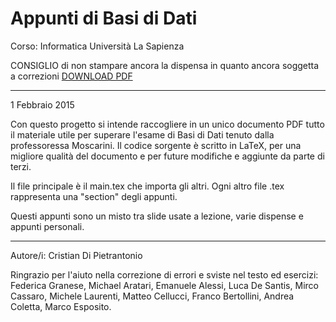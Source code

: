 Appunti di Basi di Dati
====================
Corso: Informatica
Università La Sapienza

CONSIGLIO di non stampare ancora la dispensa in quanto ancora soggetta a correzioni
<a href="https://github.com/Halolegend94/uni_database_appunti/blob/master/main.pdf?raw=true">DOWNLOAD PDF</a>
_________________________
1 Febbraio 2015

Con questo progetto si intende raccogliere in un unico documento PDF tutto il materiale utile per superare l'esame di Basi di Dati tenuto dalla professoressa Moscarini. 
Il codice sorgente è scritto in LaTeX, per una migliore qualità del documento e per future modifiche e aggiunte da parte di terzi.

Il file principale è il main.tex che importa gli altri. Ogni altro file .tex rappresenta una "section" degli appunti.

Questi appunti sono un misto tra slide usate a lezione, varie dispense e appunti personali.
__________________________

Autore/i: Cristian Di Pietrantonio

Ringrazio per l'aiuto nella correzione di errori e sviste nel testo ed esercizi: Federica Granese, Michael Aratari, Emanuele Alessi, Luca De Santis, Mirco Cassaro, Michele Laurenti, Matteo Cellucci, Franco Bertollini, Andrea Coletta, Marco Esposito.

